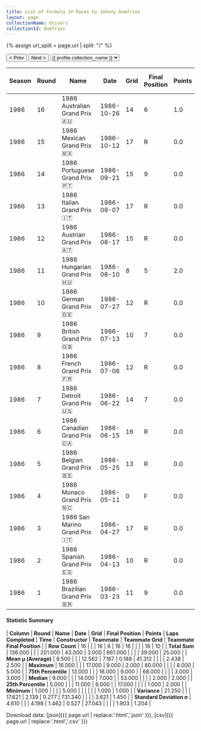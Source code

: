 ```yaml
---
title: List of Formula 1® Races by Johnny Dumfries
layout: page
collectionName: drivers
collectionId: dumfries
---
```


{% assign url_split = page.url | split: "/" %}
<div id="collection-navigation">
<button onclick="selector.options[selector.selectedIndex-1].value && (window.location = selector.options[selector.selectedIndex-1].value);">&lt; Prev</button>
<button onclick="selector.options[selector.selectedIndex+1].value && (window.location = selector.options[selector.selectedIndex+1].value);">Next &gt;</button>
<select id="selector" onchange="this.options[this.selectedIndex].value && (window.location = this.options[this.selectedIndex].value);">
  {% for collectionId in site.data[page.collectionName].refs %}
    {% if collectionId == page.collectionId %}
      {% assign selected = "selected" %}
    {% else %}
      {% assign selected = "" %}
    {% endif %}
    {% assign profile = site.data[page.collectionName][collectionId].profile %}
    <option value="/f1/{{ page.collectionName }}/{{ collectionId }}/{{ url_split[4] }}" {{ selected }}>{{ profile.collection_name }}</option>
  {% endfor %}
</select>
</div>

| Season | Round | Name | Date | Grid | Final Position | Points | Laps Completed | Time | Constructor | Teammate | Teammate Grid | Teammate Final Position |
|--|--|--|--|--|--|--|--|--|--|--|--|--|
| 1986 | 16 | 1986 Australian Grand Prix 🇦🇺 | 1986-10-26 | 14 | 6 | 1.0 | 80 |   | Team Lotus 🇬🇧 | [Ayrton Senna 🇧🇷](/f1/drivers/senna) | 3 | R |
| 1986 | 15 | 1986 Mexican Grand Prix 🇲🇽 | 1986-10-12 | 17 | R | 0.0 | 53 |   | Team Lotus 🇬🇧 | [Ayrton Senna 🇧🇷](/f1/drivers/senna) | 1 | 3 |
| 1986 | 14 | 1986 Portuguese Grand Prix 🇵🇹 | 1986-09-21 | 15 | 9 | 0.0 | 68 |   | Team Lotus 🇬🇧 | [Ayrton Senna 🇧🇷](/f1/drivers/senna) | 1 | 4 |
| 1986 | 13 | 1986 Italian Grand Prix 🇮🇹 | 1986-09-07 | 17 | R | 0.0 | 18 |   | Team Lotus 🇬🇧 | [Ayrton Senna 🇧🇷](/f1/drivers/senna) | 5 | R |
| 1986 | 12 | 1986 Austrian Grand Prix 🇦🇹 | 1986-08-17 | 15 | R | 0.0 | 9 |   | Team Lotus 🇬🇧 | [Ayrton Senna 🇧🇷](/f1/drivers/senna) | 8 | R |
| 1986 | 11 | 1986 Hungarian Grand Prix 🇭🇺 | 1986-08-10 | 8 | 5 | 2.0 | 74 |   | Team Lotus 🇬🇧 | [Ayrton Senna 🇧🇷](/f1/drivers/senna) | 1 | 2 |
| 1986 | 10 | 1986 German Grand Prix 🇩🇪 | 1986-07-27 | 12 | R | 0.0 | 17 |   | Team Lotus 🇬🇧 | [Ayrton Senna 🇧🇷](/f1/drivers/senna) | 3 | 2 |
| 1986 | 9 | 1986 British Grand Prix 🇬🇧 | 1986-07-13 | 10 | 7 | 0.0 | 72 |   | Team Lotus 🇬🇧 | [Ayrton Senna 🇧🇷](/f1/drivers/senna) | 3 | R |
| 1986 | 8 | 1986 French Grand Prix 🇫🇷 | 1986-07-06 | 12 | R | 0.0 | 56 |   | Team Lotus 🇬🇧 | [Ayrton Senna 🇧🇷](/f1/drivers/senna) | 1 | R |
| 1986 | 7 | 1986 Detroit Grand Prix 🇺🇸 | 1986-06-22 | 14 | 7 | 0.0 | 61 |   | Team Lotus 🇬🇧 | [Ayrton Senna 🇧🇷](/f1/drivers/senna) | 1 | 1 |
| 1986 | 6 | 1986 Canadian Grand Prix 🇨🇦 | 1986-06-15 | 16 | R | 0.0 | 28 |   | Team Lotus 🇬🇧 | [Ayrton Senna 🇧🇷](/f1/drivers/senna) | 2 | 5 |
| 1986 | 5 | 1986 Belgian Grand Prix 🇧🇪 | 1986-05-25 | 13 | R | 0.0 | 7 |   | Team Lotus 🇬🇧 | [Ayrton Senna 🇧🇷](/f1/drivers/senna) | 4 | 2 |
| 1986 | 4 | 1986 Monaco Grand Prix 🇲🇨 | 1986-05-11 | 0 | F | 0.0 | 0 |   | Team Lotus 🇬🇧 | [Ayrton Senna 🇧🇷](/f1/drivers/senna) | 3 | 3 |
| 1986 | 3 | 1986 San Marino Grand Prix 🇮🇹 | 1986-04-27 | 17 | R | 0.0 | 8 |   | Team Lotus 🇬🇧 | [Ayrton Senna 🇧🇷](/f1/drivers/senna) | 1 | R |
| 1986 | 2 | 1986 Spanish Grand Prix 🇪🇸 | 1986-04-13 | 10 | R | 0.0 | 52 |   | Team Lotus 🇬🇧 | [Ayrton Senna 🇧🇷](/f1/drivers/senna) | 1 | 1 |
| 1986 | 1 | 1986 Brazilian Grand Prix 🇧🇷 | 1986-03-23 | 11 | 9 | 0.0 | 58 |   | Team Lotus 🇬🇧 | [Ayrton Senna 🇧🇷](/f1/drivers/senna) | 1 | 2 |

#### Statistic Summary

| **Column** | **Round** | **Name** | **Date** | **Grid** | **Final Position** | **Points** | **Laps Completed** | **Time** | **Constructor** | **Teammate** | **Teammate Grid** | **Teammate Final Position** |
| **Row Count** | 16 |  |  | 16 | 6 | 16 | 16 |  |  |  | 16 | 10 |
| **Total Sum** | 136.000 |  |  | 201.000 | 43.000 | 3.000 | 661.000 |  |  |  | 39.000 | 25.000 |
| **Mean μ (Average)** | 8.500 |  |  | 12.562 | 7.167 | 0.188 | 41.312 |  |  |  | 2.438 | 2.500 |
| **Maximum** | 16.000 |  |  | 17.000 | 9.000 | 2.000 | 80.000 |  |  |  | 8.000 | 5.000 |
| **75th Percentile** | 13.000 |  |  | 16.000 | 9.000 |  | 68.000 |  |  |  | 3.000 | 3.000 |
| **Median** | 9.000 |  |  | 14.000 | 7.000 |  | 53.000 |  |  |  | 2.000 | 2.000 |
| **25th Percentile** | 5.000 |  |  | 11.000 | 6.000 |  | 17.000 |  |  |  | 1.000 | 2.000 |
| **Minimum** | 1.000 |  |  |  | 5.000 |  |  |  |  |  | 1.000 | 1.000 |
| **Variance** | 21.250 |  |  | 17.621 | 2.139 | 0.277 | 731.340 |  |  |  | 3.621 | 1.450 |
| **Standard Deviation σ** | 4.610 |  |  | 4.198 | 1.462 | 0.527 | 27.043 |  |  |  | 1.903 | 1.204 |

Download data: [json]({{ page.url | replace:'.html','.json' }}), [csv]({{ page.url | replace:'.html','.csv' }})
